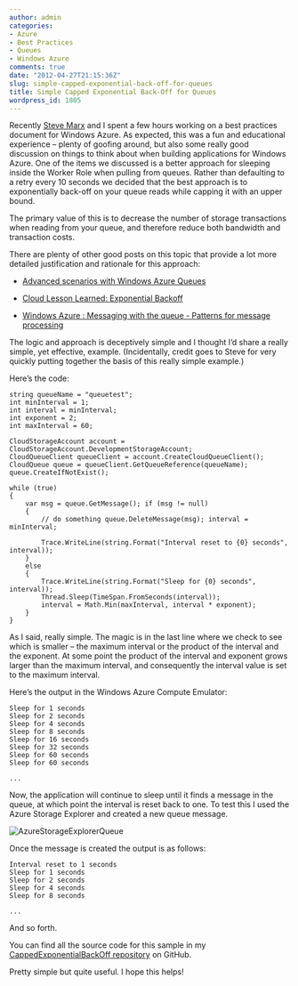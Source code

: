 ```yaml
---
author: admin
categories:
- Azure
- Best Practices
- Queues
- Windows Azure
comments: true
date: "2012-04-27T21:15:36Z"
slug: simple-capped-exponential-back-off-for-queues
title: Simple Capped Exponential Back-Off for Queues
wordpress_id: 1805
---
```


Recently [Steve Marx](http://blog.smarx.com/) and I spent a few hours working on a best practices document for Windows Azure. As expected, this was a fun and educational experience – plenty of goofing around, but also some really good discussion on things to think about when building applications for Windows Azure. One of the items we discussed is a better approach for sleeping inside the Worker Role when pulling from queues. Rather than defaulting to a retry every 10 seconds we decided that the best approach is to exponentially back-off on your queue reads while capping it with an upper bound.

The primary value of this is to decrease the number of storage transactions when reading from your queue, and therefore reduce both bandwidth and transaction costs.

There are plenty of other good posts on this topic that provide a lot more detailed justification and rationale for this approach:

* [Advanced scenarios with Windows Azure Queues](http://www.developerfusion.com/article/120619/advanced-scenarios-with-windows-azure-queues/)  

* [Cloud Lesson Learned: Exponential Backoff](http://geekswithblogs.net/hroggero/archive/2011/05/26/cloud-lesson-learned-exponential-backoff.aspx)  

* [Windows Azure : Messaging with the queue - Patterns for message processing](http://programming4.us/desktop/2910.aspx)

The logic and approach is deceptively simple and I thought I’d share a really simple, yet effective, example. (Incidentally, credit goes to Steve for very quickly putting together the basis of this really simple example.)

Here’s the code:
	
	string queueName = "queuetest";
	int minInterval = 1; 
	int interval = minInterval;
	int exponent = 2; 
	int maxInterval = 60;
	
	CloudStorageAccount account = CloudStorageAccount.DevelopmentStorageAccount; 
	CloudQueueClient queueClient = account.CreateCloudQueueClient(); 
	CloudQueue queue = queueClient.GetQueueReference(queueName); 
	queue.CreateIfNotExist();
	        
	while (true)
	{
	    var msg = queue.GetMessage(); if (msg != null)
	    { 
	        // do something queue.DeleteMessage(msg); interval = minInterval;
	                
	        Trace.WriteLine(string.Format("Interval reset to {0} seconds", interval));
	    }
	    else 
	    { 
	        Trace.WriteLine(string.Format("Sleep for {0} seconds", interval)); 
	        Thread.Sleep(TimeSpan.FromSeconds(interval)); 
	        interval = Math.Min(maxInterval, interval * exponent);
	    }
	}

As I said, really simple. The magic is in the last line where we check to see which is smaller – the maximum interval or the product of the interval and the exponent. At some point the product of the interval and exponent grows larger than the maximum interval, and consequently the interval value is set to the maximum interval.

Here’s the output in the Windows Azure Compute Emulator:
    
	Sleep for 1 seconds 
	Sleep for 2 seconds 
	Sleep for 4 seconds 
	Sleep for 8 seconds 
	Sleep for 16 seconds 
	Sleep for 32 seconds 
	Sleep for 60 seconds 
	Sleep for 60 seconds 

	...

Now, the application will continue to sleep until it finds a message in the queue, at which point the interval is reset back to one. To test this I used the Azure Storage Explorer and created a new queue message.

![AzureStorageExplorerQueue](https://wadewegner.blob.core.windows.net/wordpress/2012/04/AzureStorageExplorerQueue_thumb.jpg)

Once the message is created the output is as follows:
    
	Interval reset to 1 seconds 
	Sleep for 1 seconds
	Sleep for 2 seconds
	Sleep for 4 seconds
	Sleep for 8 seconds

	...

And so forth.

You can find all the source code for this sample in my [CappedExponentialBackOff repository](https://github.com/wadewegner/CappedExponentialBackOff) on GitHub.

Pretty simple but quite useful. I hope this helps!